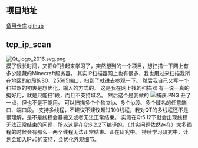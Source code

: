 ## 项目地址
[备用仓库][3]
[github][4]

## tcp_ip_scan
![Qt_logo_2016.svg.png][1]  
摸了很长时间，又把QT捡起来学习了，突然想到的一个项目，想扫描一下网上有多少隐藏的Minecraft服务器。
其实IP扫描器网上也有很多，我也用过来扫描我所在地区的ip段的80、25565端口，扫到了就进去参观一下。
  然后我自己又写一个扫描器的初衷是想优化，输入的方式的。
这是我在网上找的扫描器
有一说一真的挺好用，就是只能扫1段，而且不支持域名。
然后这个是我做的
![捕获.PNG][2]
丑了一点，但也不是不能用。
可以扫描多个个独立ip、多个ip段、多个域名的任意端口、端口段。
支持多线程，不建议不建议超过100线程，我对QT的多线程还不是很理解，是不是线程会暴毙又或者无法正常结束。
实测在Qt5.12下就会出现线程无法正常结束的问题，所以这是在Qt6.2.2下编译的。（其实问题依然存在）太多线程的时候会有那么一两个线程无法正常结束。正在研究中。
  持续学习研究中，计划会加入IPv6的支持，会优化外观细节。



  [1]: https://wnfed.com/usr/uploads/2022/01/2803635156.png
  [2]: https://wnfed.com/usr/uploads/2022/01/1412970345.png
  [3]: https://git.lmve.net/kevin/tcp_ip_scan
  [4]: https://github.com/wuwenfengmi1998/tcp_ip_scan